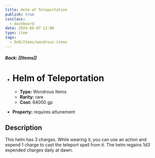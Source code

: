 ```yaml
---
title: Helm of Teleportation
publish: true
cssclass:
  - dashboard
date: 2024-06-07 12:00
type: item
tags:
  - DnD/Items/wondrous-items
---
```


##### Back: [[Items]]

- # Helm of Teleportation

    - **Type:** Wondrous Items
    - **Rarity:** rare
    - **Cost:** 64000 gp
- **Property:** requires attunement



## Description 

This helm has 3 charges. While wearing it, you can use an action and expend 1 charge to cast the teleport spell from it. The helm regains 1d3 expended charges daily at dawn.
